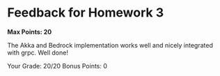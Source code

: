# Feedback for Homework 3
**Max Points: 20**

The Akka and Bedrock implementation works well and nicely integrated with grpc. Well done!

Your Grade: 20/20
Bonus Points: 0
